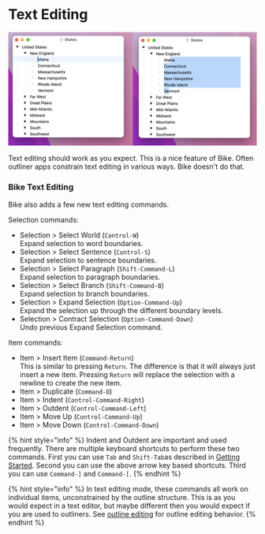 # Text Editing

![Text Editing](../.gitbook/assets/text-selection.png)

Text editing should work as you expect. This is a nice feature of Bike. Often outliner apps constrain text editing in various ways. Bike doesn't do that.

### Bike Text Editing

Bike also adds a few new text editing commands.

Selection commands:

* Selection > Select World (`Control-W`)\
  Expand selection to word boundaries.
* Selection > Select Sentence (`Control-S`)\
  Expand selection to sentence boundaries.
* Selection > Select Paragraph (`Shift-Command-L`)\
  Expand selection to paragraph boundaries.
* Selection > Select Branch (`Shift-Command-B`)\
  Expand selection to branch boundaries.
* Selection > Expand Selection (`Option-Command-Up`)\
  Expand the selection up through the different boundary levels.
* Selection > Contract Selection (`Option-Command-Down`)\
  Undo previous Expand Selection command.

Item commands:

* Item > Insert Item (`Command-Return`)\
  This is similar to pressing `Return`. The difference is that it will always just insert a new item. Pressing `Return` will replace the selection with a newline to create the new item.&#x20;
* Item > Duplicate (`Command-D`)
* Item > Indent (`Control-Command-Right`)
* Item > Outdent (`Control-Command-Left`)
* Item > Move Up (`Control-Command-Up`)
* Item > Move Down (`Control-Command-Down`)

{% hint style="info" %}
Indent and Outdent are important and used frequently. There are multiple keyboard shortcuts to perform these two commands. First you can use `Tab` and `Shift-Tab`as described in [Getting Started](<../README (1).md>). Second you can use the above arrow key based shortcuts. Third you can use `Command-]` and `Command-[`.
{% endhint %}

{% hint style="info" %}
In text editing mode, these commands all work on individual items, unconstrained by the outline structure. This is as you would expect in a text editor, but maybe different then you would expect if you are used to outliners. See [outline editing](outline-editing.md) for outline editing behavior.
{% endhint %}
